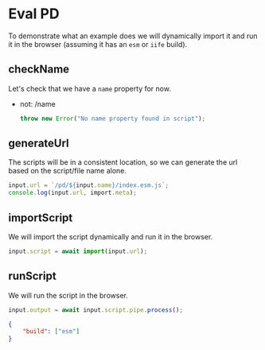 # Eval PD

To demonstrate what an example does we will dynamically import it and run it in the browser (assuming it has an `esm` or `iife` build). 

## checkName
Let's check that we have a `name` property for now.
- not: /name
    ```ts
    throw new Error("No name property found in script");
    ```

## generateUrl
The scripts will be in a consistent location, so we can generate the url based on the script/file name alone. 
```ts
input.url = `/pd/${input.name}/index.esm.js`;
console.log(input.url, import.meta);
```

## importScript
We will import the script dynamically and run it in the browser.
```ts
input.script = await import(input.url);
```

## runScript
We will run the script in the browser.
```ts
input.output = await input.script.pipe.process();
```

```json
{
    "build": ["esm"]
}
```
